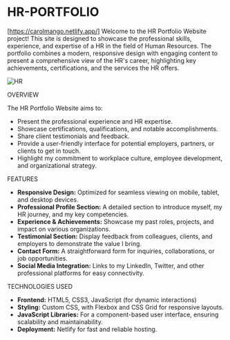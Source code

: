 # HR-PORTFOLIO
[https://carolmango.netlify.app/] 
Welcome to the HR Portfolio Website project! This site is designed to showcase the professional skills, experience, and expertise of a HR in the field of Human Resources. The portfolio combines a modern, responsive design with engaging content to present a comprehensive view of the HR's career, highlighting key achievements, certifications, and the services the HR offers.

![HR](https://github.com/user-attachments/assets/6a706218-6537-4fc6-bc46-6721f4c5ca10)

OVERVIEW

The HR Portfolio Website aims to:

- Present the professional experience and HR expertise.
- Showcase certifications, qualifications, and notable accomplishments.
- Share client testimonials and feedback.
- Provide a user-friendly interface for potential employers, partners, or clients to get in touch.
- Highlight my commitment to workplace culture, employee development, and organizational strategy.

FEATURES

- **Responsive Design:** Optimized for seamless viewing on mobile, tablet, and desktop devices.
- **Professional Profile Section:** A detailed section to introduce myself, my HR journey, and my key competencies.
- **Experience & Achievements:** Showcase my past roles, projects, and impact on various organizations.
- **Testimonial Section:** Display feedback from colleagues, clients, and employers to demonstrate the value I bring.
- **Contact Form:** A straightforward form for inquiries, collaborations, or job opportunities.
- **Social Media Integration:** Links to my LinkedIn, Twitter, and other professional platforms for easy connectivity.

TECHNOLOGIES USED

- **Frontend:** HTML5, CSS3, JavaScript (for dynamic interactions)
- **Styling:** Custom CSS, with Flexbox and CSS Grid for responsive layouts.
- **JavaScript Libraries:**  For a component-based user interface, ensuring scalability and maintainability.
- **Deployment:** Netlify for fast and reliable hosting.

